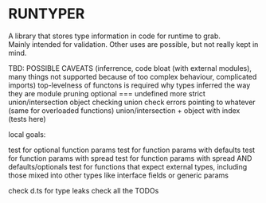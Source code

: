 # RUNTYPER

A library that stores type information in code for runtime to grab.  
Mainly intended for validation. Other uses are possible, but not really kept in mind.  

TBD:
POSSIBLE CAVEATS (inferrence, code bloat (with external modules), many things not supported because of too complex behaviour, complicated imports)
top-levelness of functons is required
why types inferred the way they are
module pruning
optional === undefined
more strict union/intersection object checking
union check errors pointing to whatever (same for overloaded functions)
union/intersection + object with index (tests here)

local goals:

test for optional function params
test for function params with defaults
test for function params with spread
test for function params with spread AND defaults/optionals
test for functions that expect external types, including those mixed into other types like interface fields or generic params

check d.ts for type leaks
check all the TODOs
